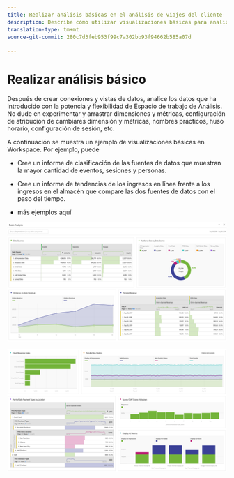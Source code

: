 ```yaml
---
title: Realizar análisis básicas en el análisis de viajes del cliente
description: Describe cómo utilizar visualizaciones básicas para analizar datos en Análisis de viajes del cliente
translation-type: tm+mt
source-git-commit: 280c7d3feb953f99c7a302bb93f94662b585a07d

---
```



# Realizar análisis básico

Después de crear conexiones y vistas de datos, analice los datos que ha introducido con la potencia y flexibilidad de Espacio de trabajo de Análisis. No dude en experimentar y arrastrar dimensiones y métricas, configuración de atribución de cambiares dimensión y métricas, nombres prácticos, huso horario, configuración de sesión, etc.

A continuación se muestra un ejemplo de visualizaciones básicas en Workspace. Por ejemplo, puede

* Cree un informe de clasificación de las fuentes de datos que muestran la mayor cantidad de eventos, sesiones y personas.

* Cree un informe de tendencias de los ingresos en línea frente a los ingresos en el almacén que compare las dos fuentes de datos con el paso del tiempo.

* más ejemplos aquí

![](assets/cja-basic-analysis.png)

![](assets/cja-basic-analysis2.png)

